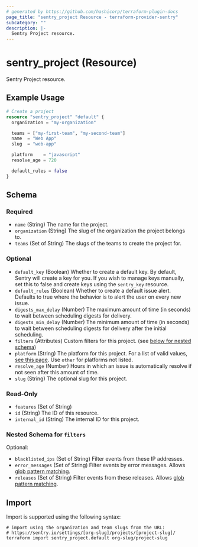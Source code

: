 ```yaml
---
# generated by https://github.com/hashicorp/terraform-plugin-docs
page_title: "sentry_project Resource - terraform-provider-sentry"
subcategory: ""
description: |-
  Sentry Project resource.
---
```


# sentry_project (Resource)

Sentry Project resource.

## Example Usage

```terraform
# Create a project
resource "sentry_project" "default" {
  organization = "my-organization"

  teams = ["my-first-team", "my-second-team"]
  name  = "Web App"
  slug  = "web-app"

  platform    = "javascript"
  resolve_age = 720

  default_rules = false
}
```

<!-- schema generated by tfplugindocs -->
## Schema

### Required

- `name` (String) The name for the project.
- `organization` (String) The slug of the organization the project belongs to.
- `teams` (Set of String) The slugs of the teams to create the project for.

### Optional

- `default_key` (Boolean) Whether to create a default key. By default, Sentry will create a key for you. If you wish to manage keys manually, set this to false and create keys using the `sentry_key` resource.
- `default_rules` (Boolean) Whether to create a default issue alert. Defaults to true where the behavior is to alert the user on every new issue.
- `digests_max_delay` (Number) The maximum amount of time (in seconds) to wait between scheduling digests for delivery.
- `digests_min_delay` (Number) The minimum amount of time (in seconds) to wait between scheduling digests for delivery after the initial scheduling.
- `filters` (Attributes) Custom filters for this project. (see [below for nested schema](#nestedatt--filters))
- `platform` (String) The platform for this project. For a list of valid values, [see this page](https://github.com/jianyuan/terraform-provider-sentry/blob/main/internal/sentryplatforms/platforms.txt). Use `other` for platforms not listed.
- `resolve_age` (Number) Hours in which an issue is automatically resolve if not seen after this amount of time.
- `slug` (String) The optional slug for this project.

### Read-Only

- `features` (Set of String)
- `id` (String) The ID of this resource.
- `internal_id` (String) The internal ID for this project.

<a id="nestedatt--filters"></a>
### Nested Schema for `filters`

Optional:

- `blacklisted_ips` (Set of String) Filter events from these IP addresses.
- `error_messages` (Set of String) Filter events by error messages. Allows [glob pattern matching](https://en.wikipedia.org/wiki/Glob_(programming)).
- `releases` (Set of String) Filter events from these releases. Allows [glob pattern matching](https://en.wikipedia.org/wiki/Glob_(programming)).

## Import

Import is supported using the following syntax:

```shell
# import using the organization and team slugs from the URL:
# https://sentry.io/settings/[org-slug]/projects/[project-slug]/
terraform import sentry_project.default org-slug/project-slug
```
